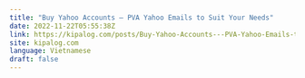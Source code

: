 ```yaml
---
title: "Buy Yahoo Accounts – PVA Yahoo Emails to Suit Your Needs"
date: 2022-11-22T05:55:38Z
link: https://kipalog.com/posts/Buy-Yahoo-Accounts---PVA-Yahoo-Emails-to-Suit-Your-Needs?utm_medium=RSS&utm_source=news.12bit.vn
site: kipalog.com
language: Vietnamese
draft: false
---
```

